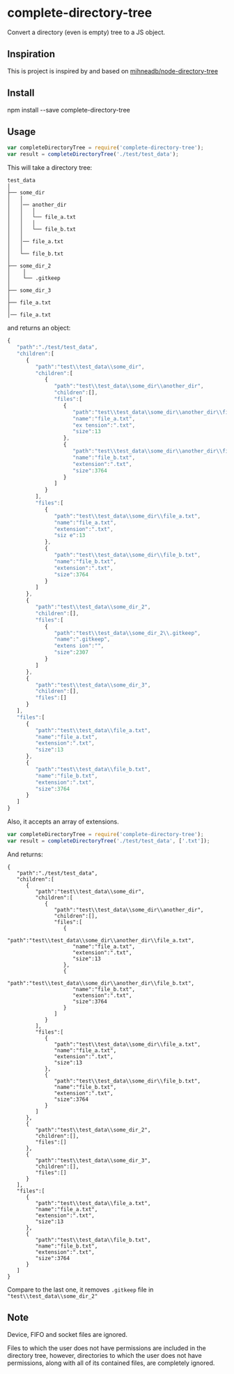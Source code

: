 # complete-directory-tree

Convert a directory (even is empty) tree to a JS object.

## Inspiration

This is project is inspired by and based on [mihneadb/node-directory-tree](https://github.com/mihneadb/node-directory-tree)

## Install

npm install --save complete-directory-tree

## Usage

```javascript
var completeDirectoryTree = require('complete-directory-tree');
var result = completeDirectoryTree('./test/test_data');
```

This will take a directory tree:

```
test_data
│
├── some_dir
│	│
│   │── another_dir
│   │	│
│   │   └── file_a.txt
│   │	│
│	│	└── file_b.txt
│	│
│	│── file_a.txt
│	│
│	└── file_b.txt
│
├── some_dir_2
│	 │
│    └── .gitkeep
│
├── some_dir_3
│
├── file_a.txt
│
│── file_a.txt
```

and returns an object:

```javascript
{  
   "path":"./test/test_data",
   "children":[  
      {  
         "path":"test\\test_data\\some_dir",
         "children":[  
            {  
               "path":"test\\test_data\\some_dir\\another_dir",
               "children":[],
               "files":[  
                  {  
                     "path":"test\\test_data\\some_dir\\another_dir\\file_a.txt",
                     "name":"file_a.txt",
                     "ex tension":".txt",
                     "size":13
                  },
                  {  
                     "path":"test\\test_data\\some_dir\\another_dir\\file_b.txt",
                     "name":"file_b.txt",
                     "extension":".txt",
                     "size":3764
                  }
               ]
            }
         ],
         "files":[  
            {  
               "path":"test\\test_data\\some_dir\\file_a.txt",
               "name":"file_a.txt",
               "extension":".txt",
               "siz e":13
            },
            {  
               "path":"test\\test_data\\some_dir\\file_b.txt",
               "name":"file_b.txt",
               "extension":".txt",
               "size":3764
            }
         ]
      },
      {  
         "path":"test\\test_data\\some_dir_2",
         "children":[],
         "files":[  
            {  
               "path":"test\\test_data\\some_dir_2\\.gitkeep",
               "name":".gitkeep",
               "extens ion":"",
               "size":2307
            }
         ]
      },
      {  
         "path":"test\\test_data\\some_dir_3",
         "children":[],
         "files":[]
      }
   ],
   "files":[  
      {  
         "path":"test\\test_data\\file_a.txt",
         "name":"file_a.txt",
         "extension":".txt",
         "size":13
      },
      {  
         "path":"test\\test_data\\file_b.txt",
         "name":"file_b.txt",
         "extension":".txt",
         "size":3764
      }
   ]
}
```

Also, it accepts an array of extensions.
```javascript
var completeDirectoryTree = require('complete-directory-tree');
var result = completeDirectoryTree('./test/test_data', ['.txt']);
```

And returns:
```
{  
   "path":"./test/test_data",
   "children":[  
      {  
         "path":"test\\test_data\\some_dir",
         "children":[  
            {  
               "path":"test\\test_data\\some_dir\\another_dir",
               "children":[],
               "files":[  
                  {  
                     "path":"test\\test_data\\some_dir\\another_dir\\file_a.txt",
                     "name":"file_a.txt",
                     "extension":".txt",
                     "size":13
                  },
                  {  
                     "path":"test\\test_data\\some_dir\\another_dir\\file_b.txt",
                     "name":"file_b.txt",
                     "extension":".txt",
                     "size":3764
                  }
               ]
            }
         ],
         "files":[  
            {  
               "path":"test\\test_data\\some_dir\\file_a.txt",
               "name":"file_a.txt",
               "extension":".txt",
               "size":13
            },
            {  
               "path":"test\\test_data\\some_dir\\file_b.txt",
               "name":"file_b.txt",
               "extension":".txt",
               "size":3764
            }
         ]
      },
      {  
         "path":"test\\test_data\\some_dir_2",
         "children":[],
         "files":[]
      },
      {  
         "path":"test\\test_data\\some_dir_3",
         "children":[],
         "files":[]
      }
   ],
   "files":[  
      {  
         "path":"test\\test_data\\file_a.txt",
         "name":"file_a.txt",
         "extension":".txt",
         "size":13
      },
      {  
         "path":"test\\test_data\\file_b.txt",
         "name":"file_b.txt",
         "extension":".txt",
         "size":3764
      }
   ]
}
```

Compare to the last one, it removes `.gitkeep` file in `"test\\test_data\\some_dir_2"`

## Note
Device, FIFO and socket files are ignored.

Files to which the user does not have permissions are included in the directory
tree, however, directories to which the user does not have permissions, along
with all of its contained files, are completely ignored.